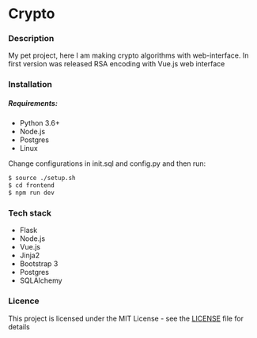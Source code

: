 # Crypto

### Description
My pet project, here I am making crypto algorithms with web-interface.
In first version was released RSA encoding with Vue.js web interface


### Installation

##### Requirements:
* Python 3.6+
* Node.js 
* Postgres 
* Linux


Change configurations in init.sql and config.py and then run:

```sh
$ source ./setup.sh
$ cd frontend 
$ npm run dev
```


### Tech stack

* Flask
* Node.js
* Vue.js
* Jinja2
* Bootstrap 3
* Postgres
* SQLAlchemy

### Licence

This project is licensed under the MIT License - see the [LICENSE](LICENSE) file for details